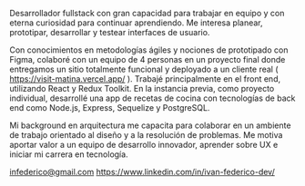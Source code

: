 Desarrollador fullstack con gran capacidad para trabajar en equipo y con eterna curiosidad para continuar aprendiendo. Me interesa planear, prototipar, desarrollar y testear interfaces de usuario.

Con conocimientos en metodologías ágiles y nociones de prototipado con Figma, colaboré con un equipo de 4 personas en un proyecto final donde entregamos un sitio totalmente funcional y deployado a un cliente real ( https://visit-matina.vercel.app/ ). Trabajé principalmente en el front end, utilizando React y Redux Toolkit. En la instancia previa, como proyecto individual, desarrollé una app de recetas de cocina con tecnologías de back end como Node.js, Express, Sequelize y PostgreSQL. 

Mi background en arquitectura me capacita para colaborar en un ambiente de trabajo orientado al diseño y a la resolución de problemas. Me motiva aportar valor a un equipo de desarrollo innovador, aprender sobre UX e iniciar mi carrera en tecnología.

infederico@gmail.com
https://www.linkedin.com/in/ivan-federico-dev/
